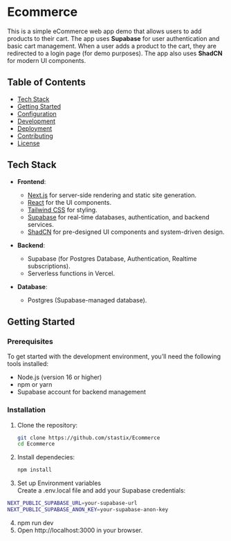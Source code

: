 # Ecommerce

This is a simple eCommerce web app demo that allows users to add products to their cart. The app uses **Supabase** for user authentication and basic cart management. When a user adds a product to the cart, they are redirected to a login page (for demo purposes). The app also uses **ShadCN** for modern UI components.

## Table of Contents

- [Tech Stack](#tech-stack)
- [Getting Started](#getting-started)
- [Configuration](#configuration)
- [Development](#development)
- [Deployment](#deployment)
- [Contributing](#contributing)
- [License](#license)


## Tech Stack

- **Frontend**:

  - [Next.js](https://nextjs.org/) for server-side rendering and static site generation.
  - [React](https://reactjs.org/) for the UI components.
  - [Tailwind CSS](https://tailwindcss.com/) for styling.
  - [Supabase](https://supabase.com/) for real-time databases, authentication, and backend services.
  - [ShadCN](https://shadcn.dev/) for pre-designed UI components and system-driven design.

- **Backend**:

  - Supabase (for Postgres Database, Authentication, Realtime subscriptions).
  - Serverless functions in Vercel.

- **Database**:
  - Postgres (Supabase-managed database).


## Getting Started

### Prerequisites

To get started with the development environment, you’ll need the following tools installed:

- Node.js (version 16 or higher)
- npm or yarn
- Supabase account for backend management

### Installation

1. Clone the repository:

   ```bash
   git clone https://github.com/stastix/Ecommerce
   cd Ecommerce
   ```

2. Install dependecies:
   ```bash
   npm install
   ```
3. Set up Environment variables  
   Create a .env.local file and add your Supabase credentials:

```bash
NEXT_PUBLIC_SUPABASE_URL=your-supabase-url
NEXT_PUBLIC_SUPABASE_ANON_KEY=your-supabase-anon-key
```

4. npm run dev
5. Open http://localhost:3000 in your browser.
